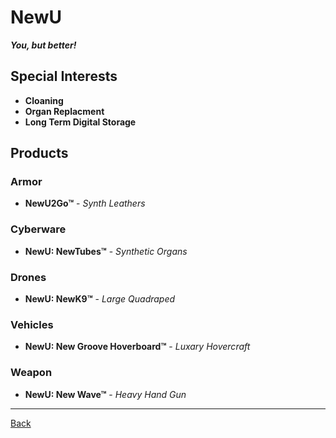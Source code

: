 # NewU
_**You, but better!**_

## Special Interests
- **Cloaning**
- **Organ Replacment**
- **Long Term Digital Storage**

## Products

### Armor
- **NewU2Go™** - _Synth Leathers_

### Cyberware
- **NewU: NewTubes™** - _Synthetic Organs_

### Drones
- **NewU: NewK9™** - _Large Quadraped_

### Vehicles
- **NewU: New Groove Hoverboard™** - _Luxary Hovercraft_

### Weapon
- **NewU: New Wave™** - _Heavy Hand Gun_

---
[Back](../)